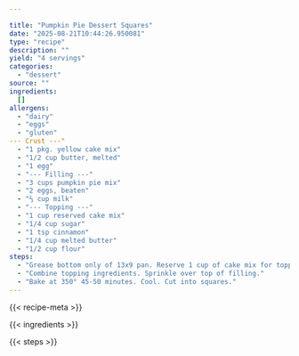 ```yaml
---

title: "Pumpkin Pie Dessert Squares"
date: "2025-08-21T10:44:26.950081"
type: "recipe"
description: ""
yield: "4 servings"
categories:
  - "dessert"
source: ""
ingredients:
  []
allergens:
  - "dairy"
  - "eggs"
  - "gluten"
--- Crust ---"
  - "1 pkg. yellow cake mix"
  - "1/2 cup butter, melted"
  - "1 egg"
  - "--- Filling ---"
  - "3 cups pumpkin pie mix"
  - "2 eggs, beaten"
  - "⅔ cup milk"
  - "--- Topping ---"
  - "1 cup reserved cake mix"
  - "1/4 cup sugar"
  - "1 tsp cinnamon"
  - "1/4 cup melted butter"
  - "1/2 cup flour"
steps:
  - "Grease bottom only of 13x9 pan. Reserve 1 cup of cake mix for topping. Combine remaining cake mix, melted butter, and egg. Press into pan. Prepare filling by combining filing ingredients. Pour over crust."
  - "Combine topping ingredients. Sprinkle over top of filling."
  - "Bake at 350° 45-50 minutes. Cool. Cut into squares."
---
```


{{< recipe-meta >}}

{{< ingredients >}}

{{< steps >}}
